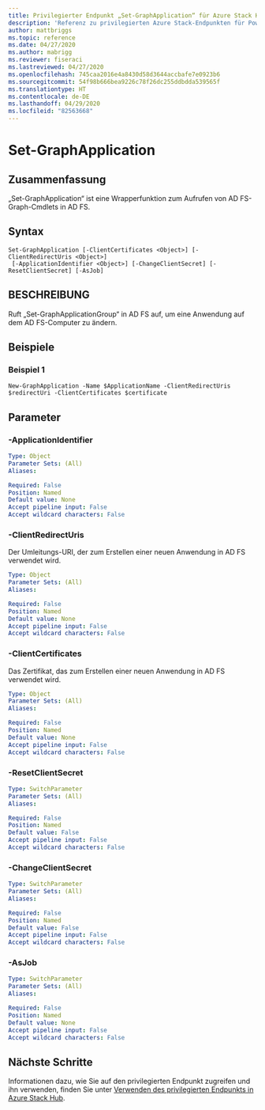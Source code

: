```yaml
---
title: Privilegierter Endpunkt „Set-GraphApplication“ für Azure Stack Hub
description: 'Referenz zu privilegierten Azure Stack-Endpunkten für PowerShell: Set-GraphApplication'
author: mattbriggs
ms.topic: reference
ms.date: 04/27/2020
ms.author: mabrigg
ms.reviewer: fiseraci
ms.lastreviewed: 04/27/2020
ms.openlocfilehash: 745caa2016e4a8430d58d3644accbafe7e0923b6
ms.sourcegitcommit: 54f98b666bea9226c78f26dc255ddbdda539565f
ms.translationtype: HT
ms.contentlocale: de-DE
ms.lasthandoff: 04/29/2020
ms.locfileid: "82563668"
---
```

# <a name="set-graphapplication"></a>Set-GraphApplication

## <a name="synopsis"></a>Zusammenfassung
„Set-GraphApplication“ ist eine Wrapperfunktion zum Aufrufen von AD FS-Graph-Cmdlets in AD FS.

## <a name="syntax"></a>Syntax

```
Set-GraphApplication [-ClientCertificates <Object>] [-ClientRedirectUris <Object>]
 [-ApplicationIdentifier <Object>] [-ChangeClientSecret] [-ResetClientSecret] [-AsJob]
```

## <a name="description"></a>BESCHREIBUNG
Ruft „Set-GraphApplicationGroup“ in AD FS auf, um eine Anwendung auf dem AD FS-Computer zu ändern.

## <a name="examples"></a>Beispiele

### <a name="example-1"></a>Beispiel 1
```
New-GraphApplication -Name $ApplicationName -ClientRedirectUris $redirectUri -ClientCertificates $certificate
```

## <a name="parameters"></a>Parameter

### <a name="-applicationidentifier"></a>-ApplicationIdentifier
 

```yaml
Type: Object
Parameter Sets: (All)
Aliases:

Required: False
Position: Named
Default value: None
Accept pipeline input: False
Accept wildcard characters: False
```

### <a name="-clientredirecturis"></a>-ClientRedirectUris
Der Umleitungs-URI, der zum Erstellen einer neuen Anwendung in AD FS verwendet wird.

```yaml
Type: Object
Parameter Sets: (All)
Aliases:

Required: False
Position: Named
Default value: None
Accept pipeline input: False
Accept wildcard characters: False
```

### <a name="-clientcertificates"></a>-ClientCertificates
Das Zertifikat, das zum Erstellen einer neuen Anwendung in AD FS verwendet wird.

```yaml
Type: Object
Parameter Sets: (All)
Aliases:

Required: False
Position: Named
Default value: None
Accept pipeline input: False
Accept wildcard characters: False
```

### <a name="-resetclientsecret"></a>-ResetClientSecret
 

```yaml
Type: SwitchParameter
Parameter Sets: (All)
Aliases:

Required: False
Position: Named
Default value: False
Accept pipeline input: False
Accept wildcard characters: False
```

### <a name="-changeclientsecret"></a>-ChangeClientSecret
 

```yaml
Type: SwitchParameter
Parameter Sets: (All)
Aliases:

Required: False
Position: Named
Default value: False
Accept pipeline input: False
Accept wildcard characters: False
```

### <a name="-asjob"></a>-AsJob


```yaml
Type: SwitchParameter
Parameter Sets: (All)
Aliases:

Required: False
Position: Named
Default value: None
Accept pipeline input: False
Accept wildcard characters: False
```

## <a name="next-steps"></a>Nächste Schritte

Informationen dazu, wie Sie auf den privilegierten Endpunkt zugreifen und ihn verwenden, finden Sie unter [Verwenden des privilegierten Endpunkts in Azure Stack Hub](https://docs.microsoft.com/azure-stack/operator/azure-stack-privileged-endpoint).